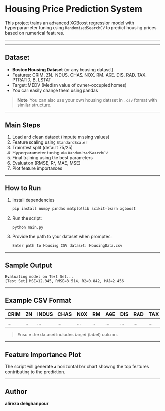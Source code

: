 # Housing Price Prediction System 

This project trains an advanced XGBoost regression model with hyperparameter tuning using `RandomizedSearchCV` to predict housing prices based on numerical features.

---

---

## Dataset
- **Boston Housing Dataset** (or any housing dataset)
- Features: CRIM, ZN, INDUS, CHAS, NOX, RM, AGE, DIS, RAD, TAX, PTRATIO, B, LSTAT
- Target: MEDV (Median value of owner-occupied homes)
- You can easily change them using pandas

> **Note**: You can also use your own housing dataset in `.csv` format with similar structure.

---

## Main Steps
1. Load and clean dataset (impute missing values)
2. Feature scaling using `StandardScaler`
3. Train/test split (default 75/25)
4. Hyperparameter tuning via `RandomizedSearchCV`
5. Final training using the best parameters
6. Evaluation (RMSE, R², MAE, MSE)
7. Plot feature importances

---

## How to Run

1. Install dependencies:
   ```bash
   pip install numpy pandas matplotlib scikit-learn xgboost
   ```

2. Run the script:
   ```bash
   python main.py
   ```

3. Provide the path to your dataset when prompted:
   ```
   Enter path to Housing CSV dataset: HousingData.csv
   ```

---

## Sample Output
```
Evaluating model on Test Set...
[Test Set] MSE=12.345, RMSE=3.514, R2=0.842, MAE=2.456
```

---

## Example CSV Format

| CRIM | ZN | INDUS | CHAS | NOX | RM | AGE | DIS | RAD | TAX | PTRATIO | B | LSTAT | MEDV |
|------|----|-------|------|-----|----|-----|-----|-----|-----|----------|---|--------|------|
| ...  | .. | ...   | ...  | ... | .. | ... | ... | ... | ... | ...      |...| ...    | ...  |

> Ensure the dataset includes target (label) column.

---

## Feature Importance Plot

The script will generate a horizontal bar chart showing the top features contributing to the prediction.

---

## Author

**alireza dehghanpour**
